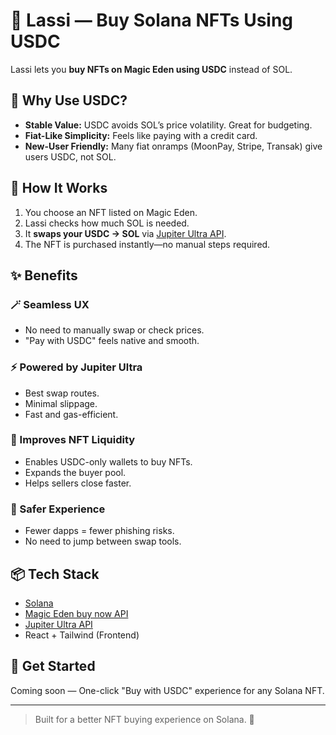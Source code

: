# 🥤 Lassi — Buy Solana NFTs Using USDC

Lassi lets you **buy NFTs on Magic Eden using USDC** instead of SOL.

## 🧠 Why Use USDC?

- **Stable Value:** USDC avoids SOL’s price volatility. Great for budgeting.
- **Fiat-Like Simplicity:** Feels like paying with a credit card.
- **New-User Friendly:** Many fiat onramps (MoonPay, Stripe, Transak) give users USDC, not SOL.

## 🔄 How It Works

1. You choose an NFT listed on Magic Eden.
2. Lassi checks how much SOL is needed.
3. It **swaps your USDC → SOL** via [Jupiter Ultra API](https://dev.jup.ag/docs/ultra-api/).
4. The NFT is purchased instantly—no manual steps required.

## ✨ Benefits

### 🪄 Seamless UX

- No need to manually swap or check prices.
- "Pay with USDC" feels native and smooth.

### ⚡ Powered by Jupiter Ultra

- Best swap routes.
- Minimal slippage.
- Fast and gas-efficient.

### 💎 Improves NFT Liquidity

- Enables USDC-only wallets to buy NFTs.
- Expands the buyer pool.
- Helps sellers close faster.

### 🔐 Safer Experience

- Fewer dapps = fewer phishing risks.
- No need to jump between swap tools.

## 📦 Tech Stack

- [Solana](https://solana.com)
- [Magic Eden buy now API](https://docs.magiceden.io/reference/get_instructions-buy-now)
- [Jupiter Ultra API](https://dev.jup.ag/docs/ultra-api/)
- React + Tailwind (Frontend)

## 🚀 Get Started

Coming soon — One-click "Buy with USDC" experience for any Solana NFT.

---

> Built for a better NFT buying experience on Solana. 🧃
